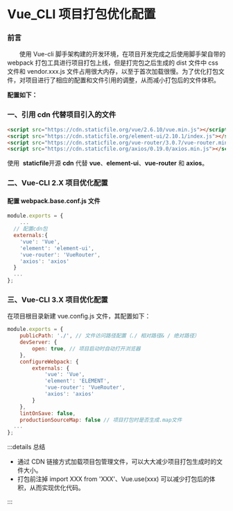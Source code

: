 # Vue_CLI 项目打包优化配置

### 前言

&emsp;&emsp;使用 Vue-cli 脚手架构建的开发环境，在项目开发完成之后使用脚手架自带的 webpack 打包工具进行项目打包上线，但是打完包之后生成的 dist 文件中 css 文件和 vendor.xxx.js 文件占用很大内存，以至于首次加载很慢。为了优化打包文件，对项目进行了相应的配置和文件引用的调整，从而减小打包后的文件体积。

**配置如下：**

### 一、引用 cdn 代替项目引入的文件

```html title="代码示例"
<script src="https://cdn.staticfile.org/vue/2.6.10/vue.min.js"></script>
<script src="https://cdn.staticfile.org/element-ui/2.10.1/index.js"></script>
<script src="https://cdn.staticfile.org/vue-router/3.0.7/vue-router.min.js"></script>
<script src="https://cdn.staticfile.org/axios/0.19.0/axios.min.js"></script>
```

使用  **staticfile**开源 **cdn** 代替 **vue**、**element-ui**、**vue-router** 和 **axios**。

### 二、Vue-CLI 2.X 项目优化配置

#### 配置 webpack.base.conf.js 文件

```javascript title="代码示例"
module.exports = {
	...
  // 配置cdn包
  externals:{
  	'vue': 'Vue',
    'element': 'element-ui',
    'vue-router': 'VueRouter',
    'axios': 'axios'
  }
  ...
};
```

### 三、Vue-CLI 3.X 项目优化配置

在项目根目录新建 vue.config.js 文件，其配置如下：

```javascript title="代码示例"
module.exports = {
    publicPath: './', // 文件访问路径配置（./ 相对路径& / 绝对路径）
    devServer: {
        open: true, // 项目启动时自动打开浏览器
    },
    configureWebpack: {
        externals: {
            'vue': 'Vue',
            'element': 'ELEMENT',
            'vue-router': 'VueRouter',
            'axios': 'axios'
        }
    },
    lintOnSave: false,
    productionSourceMap: false // 项目打包时是否生成.map文件
  ...
};
```

:::details 总结

-   通过 CDN 链接方式加载项目包管理文件，可以大大减少项目打包生成时的文件大小。
-   打包前注掉 import XXX from 'XXX'、Vue.use(xxx) 可以减少打包后的体积，从而实现优化代码。

:::
